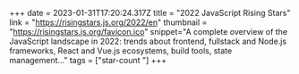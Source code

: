 +++
date = 2023-01-31T17:20:24.317Z
title = "2022 JavaScript Rising Stars"
link = "https://risingstars.js.org/2022/en"
thumbnail = "https://risingstars.js.org/favicon.ico"
snippet="A complete overview of the JavaScript landscape in 2022: trends about frontend, fullstack and Node.js frameworks, React and Vue.js ecosystems, build tools, state management..."
tags = ["star-count "]
+++
